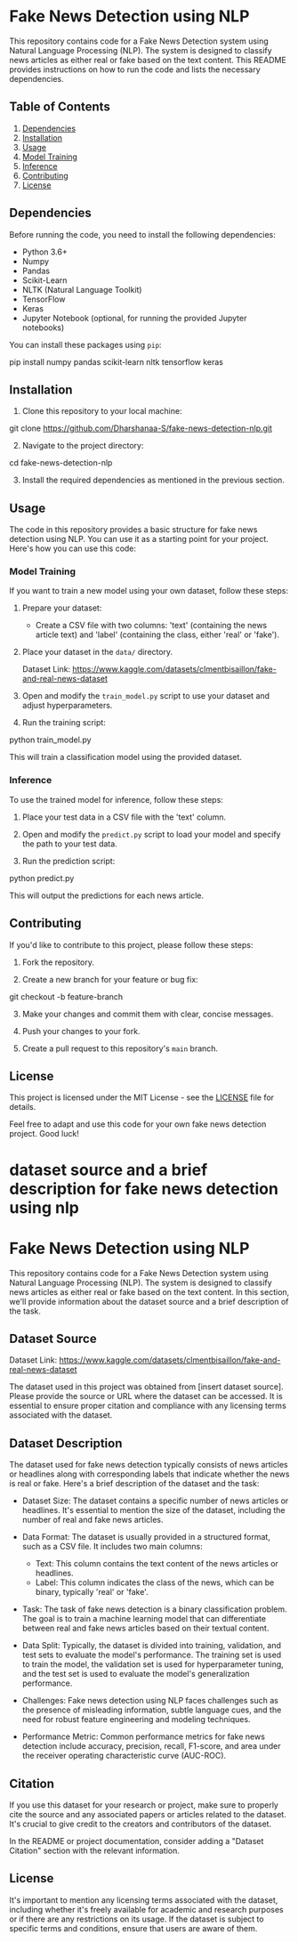 # Fake News Detection using NLP

This repository contains code for a Fake News Detection system using Natural Language Processing (NLP). The system is designed to classify news articles as either real or fake based on the text content. This README provides instructions on how to run the code and lists the necessary dependencies.

## Table of Contents

1. [Dependencies](#dependencies)
2. [Installation](#installation)
3. [Usage](#usage)
4. [Model Training](#model-training)
5. [Inference](#inference)
6. [Contributing](#contributing)
7. [License](#license)

## Dependencies

Before running the code, you need to install the following dependencies:

- Python 3.6+
- Numpy
- Pandas
- Scikit-Learn
- NLTK (Natural Language Toolkit)
- TensorFlow
- Keras
- Jupyter Notebook (optional, for running the provided Jupyter notebooks)

You can install these packages using `pip`:


pip install numpy pandas scikit-learn nltk tensorflow keras


## Installation

1. Clone this repository to your local machine:


git clone https://github.com/Dharshanaa-S/fake-news-detection-nlp.git

2. Navigate to the project directory:


cd fake-news-detection-nlp


3. Install the required dependencies as mentioned in the previous section.

## Usage

The code in this repository provides a basic structure for fake news detection using NLP. You can use it as a starting point for your project. Here's how you can use this code:

### Model Training

If you want to train a new model using your own dataset, follow these steps:

1. Prepare your dataset:
   - Create a CSV file with two columns: 'text' (containing the news article text) and 'label' (containing the class, either 'real' or 'fake').

2. Place your dataset in the `data/` directory.

    Dataset Link: https://www.kaggle.com/datasets/clmentbisaillon/fake-and-real-news-dataset

4. Open and modify the `train_model.py` script to use your dataset and adjust hyperparameters.

5. Run the training script:

python train_model.py

This will train a classification model using the provided dataset.

### Inference

To use the trained model for inference, follow these steps:

1. Place your test data in a CSV file with the 'text' column.

2. Open and modify the `predict.py` script to load your model and specify the path to your test data.

3. Run the prediction script:


python predict.py

This will output the predictions for each news article.

## Contributing

If you'd like to contribute to this project, please follow these steps:

1. Fork the repository.

2. Create a new branch for your feature or bug fix:


git checkout -b feature-branch

3. Make your changes and commit them with clear, concise messages.

4. Push your changes to your fork.

5. Create a pull request to this repository's `main` branch.

## License

This project is licensed under the MIT License - see the [LICENSE](LICENSE) file for details.

Feel free to adapt and use this code for your own fake news detection project. Good luck!

# dataset source and a brief description for fake news detection using nlp

# Fake News Detection using NLP

This repository contains code for a Fake News Detection system using Natural Language Processing (NLP). The system is designed to classify news articles as either real or fake based on the text content. In this section, we'll provide information about the dataset source and a brief description of the task.

## Dataset Source
 
 Dataset Link: https://www.kaggle.com/datasets/clmentbisaillon/fake-and-real-news-dataset

The dataset used in this project was obtained from [insert dataset source]. Please provide the source or URL where the dataset can be accessed. It is essential to ensure proper citation and compliance with any licensing terms associated with the dataset.

## Dataset Description

The dataset used for fake news detection typically consists of news articles or headlines along with corresponding labels that indicate whether the news is real or fake. Here's a brief description of the dataset and the task:

- Dataset Size: The dataset contains a specific number of news articles or headlines. It's essential to mention the size of the dataset, including the number of real and fake news articles.

- Data Format: The dataset is usually provided in a structured format, such as a CSV file. It includes two main columns:
  - Text: This column contains the text content of the news articles or headlines.
  - Label: This column indicates the class of the news, which can be binary, typically 'real' or 'fake'.

- Task: The task of fake news detection is a binary classification problem. The goal is to train a machine learning model that can differentiate between real and fake news articles based on their textual content.

- Data Split: Typically, the dataset is divided into training, validation, and test sets to evaluate the model's performance. The training set is used to train the model, the validation set is used for hyperparameter tuning, and the test set is used to evaluate the model's generalization performance.

- Challenges: Fake news detection using NLP faces challenges such as the presence of misleading information, subtle language cues, and the need for robust feature engineering and modeling techniques.

- Performance Metric: Common performance metrics for fake news detection include accuracy, precision, recall, F1-score, and area under the receiver operating characteristic curve (AUC-ROC).

## Citation

If you use this dataset for your research or project, make sure to properly cite the source and any associated papers or articles related to the dataset. It's crucial to give credit to the creators and contributors of the dataset.

In the README or project documentation, consider adding a "Dataset Citation" section with the relevant information.

## License

It's important to mention any licensing terms associated with the dataset, including whether it's freely available for academic and research purposes or if there are any restrictions on its usage. If the dataset is subject to specific terms and conditions, ensure that users are aware of them.
